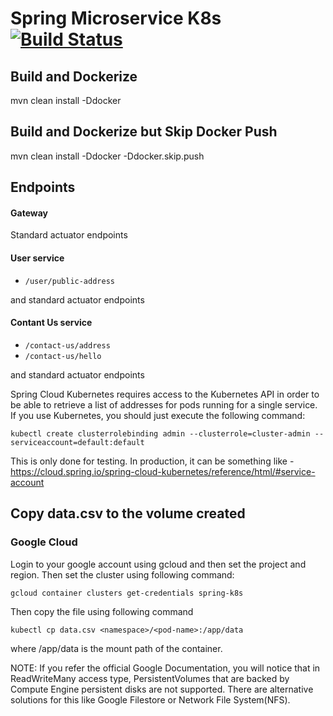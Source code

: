 # Spring Microservice K8s [![Build Status](https://travis-ci.org/dhananjay12/spring-microservices-using-spring-kubernetes.svg?branch=master)](https://travis-ci.org/dhananjay12/spring-microservice-k8s)

## Build and Dockerize

mvn clean install -Ddocker

## Build and Dockerize but Skip Docker Push

mvn clean install -Ddocker -Ddocker.skip.push

## Endpoints

#### Gateway
Standard actuator endpoints

#### User service
* `/user/public-address`

and standard actuator endpoints

#### Contant Us service
* `/contact-us/address`
* `/contact-us/hello`

and standard actuator endpoints

Spring Cloud Kubernetes requires access to the Kubernetes API in order to be able to retrieve a list of addresses for 
pods running for a single service. If you use Kubernetes, you should just execute the following command:

```
kubectl create clusterrolebinding admin --clusterrole=cluster-admin --serviceaccount=default:default
```

This is only done for testing. In production, it can be something like - 
https://cloud.spring.io/spring-cloud-kubernetes/reference/html/#service-account

## Copy data.csv to the volume created

### Google Cloud
Login to your google account using gcloud and then set the project and region.
Then set the cluster using following command:

```
gcloud container clusters get-credentials spring-k8s
```

Then copy the file using following command 

```
kubectl cp data.csv <namespace>/<pod-name>:/app/data
```
where /app/data is the mount path of the container.


NOTE:  If you refer the official Google Documentation, you will notice that in ReadWriteMany access type, PersistentVolumes that are backed by Compute Engine persistent disks are not supported. There are alternative solutions for this like Google Filestore or Network File System(NFS).